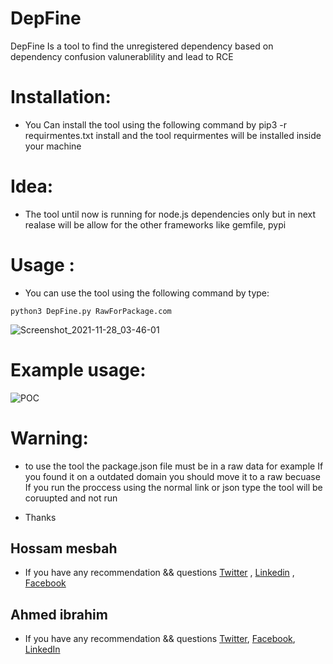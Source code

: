 # DepFine
DepFine Is a tool to find the unregistered dependency based on dependency confusion valunerablility and lead to RCE

# Installation:

* You Can install the tool using the following command by pip3 -r requirmentes.txt install and the tool requirmentes will be installed inside your machine

# Idea:

* The tool until now is running for node.js dependencies only but in next realase will be allow for the other frameworks like gemfile, pypi

# Usage :

* You can use the tool using the following command by type:

```
python3 DepFine.py RawForPackage.com
```

![Screenshot_2021-11-28_03-46-01](https://user-images.githubusercontent.com/57077443/143725785-11bc3a51-5b5f-4afb-8168-1ba7ebe66486.png)


# Example usage:
![POC](https://user-images.githubusercontent.com/55370554/143777416-4e57f40d-4284-4285-a716-fb83c4e07b96.gif)

# Warning:
* to use the tool the package.json file must be in a raw data for example If you found it on a outdated domain you should move it to a raw becuase If you run the proccess using the normal link or json type the tool will be coruupted and not run

* Thanks

## Hossam mesbah
* If you have any recommendation && questions [Twitter](https://twitter.com/m359ah) , [Linkedin](https://www.linkedin.com/in/m359ah/) , [Facebook](https://www.facebook.com/m359ah) 

## Ahmed ibrahim

* If you have any recommendation && questions [Twitter](https://twitter.com/mrmax404), [Facebook](https://www.facebook.com/mrmax404/), [LinkedIn](https://www.linkedin.com/in/ahmed-ibrahim-a9a1571b4/)
